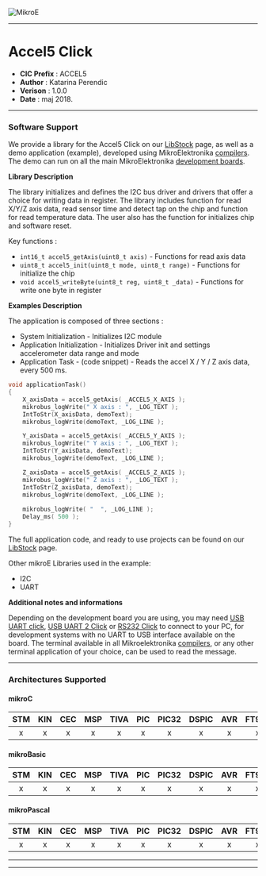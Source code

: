 ![MikroE](http://www.mikroe.com/img/designs/beta/logo_small.png)

---

# Accel5 Click

- **CIC Prefix**  : ACCEL5
- **Author**      : Katarina Perendic
- **Verison**     : 1.0.0
- **Date**        : maj 2018.

---

### Software Support

We provide a library for the Accel5 Click on our [LibStock](https://libstock.mikroe.com/projects/view/2425/accel-5-click) 
page, as well as a demo application (example), developed using MikroElektronika 
[compilers](http://shop.mikroe.com/compilers). The demo can run on all the main 
MikroElektronika [development boards](http://shop.mikroe.com/development-boards).

**Library Description**

The library initializes and defines the I2C bus driver and drivers that offer a choice for writing data in register.
The library includes function for read X/Y/Z axis data, read sensor time and detect tap on the chip and function for read temperature data.
The user also has the function for initializes chip and software reset.

Key functions :

- ``` int16_t accel5_getAxis(uint8_t axis) ``` - Functions for read axis data
- ``` uint8_t accel5_init(uint8_t mode, uint8_t range) ``` -  Functions for initialize the chip
- ``` void accel5_writeByte(uint8_t reg, uint8_t _data) ``` - Functions for write one byte in register

**Examples Description**

The application is composed of three sections :

- System Initialization - Initializes I2C module
- Application Initialization - Initializes Driver init and settings accelerometer data range and mode
- Application Task - (code snippet) - Reads the accel X / Y / Z axis data, every 500 ms.


```.c
void applicationTask()
{
    X_axisData = accel5_getAxis( _ACCEL5_X_AXIS );
    mikrobus_logWrite(" X axis : ", _LOG_TEXT );
    IntToStr(X_axisData, demoText);
    mikrobus_logWrite(demoText, _LOG_LINE );

    Y_axisData = accel5_getAxis( _ACCEL5_Y_AXIS );
    mikrobus_logWrite(" Y axis : ", _LOG_TEXT );
    IntToStr(Y_axisData, demoText);
    mikrobus_logWrite(demoText, _LOG_LINE );

    Z_axisData = accel5_getAxis( _ACCEL5_Z_AXIS );
    mikrobus_logWrite(" Z axis : ", _LOG_TEXT );
    IntToStr(Z_axisData, demoText);
    mikrobus_logWrite(demoText, _LOG_LINE );
    
    mikrobus_logWrite( "  ", _LOG_LINE );
    Delay_ms( 500 );
}
```

The full application code, and ready to use projects can be found on our 
[LibStock](https://libstock.mikroe.com/projects/view/2425/accel-5-click) page.

Other mikroE Libraries used in the example:

- I2C
- UART

**Additional notes and informations**

Depending on the development board you are using, you may need 
[USB UART click](http://shop.mikroe.com/usb-uart-click), 
[USB UART 2 Click](http://shop.mikroe.com/usb-uart-2-click) or 
[RS232 Click](http://shop.mikroe.com/rs232-click) to connect to your PC, for 
development systems with no UART to USB interface available on the board. The 
terminal available in all Mikroelektronika 
[compilers](http://shop.mikroe.com/compilers), or any other terminal application 
of your choice, can be used to read the message.

---
### Architectures Supported

#### mikroC

| STM | KIN | CEC | MSP | TIVA | PIC | PIC32 | DSPIC | AVR | FT90x |
|:-:|:-:|:-:|:-:|:-:|:-:|:-:|:-:|:-:|:-:|
| x | x | x | x | x | x | x | x | x | x |

#### mikroBasic

| STM | KIN | CEC | MSP | TIVA | PIC | PIC32 | DSPIC | AVR | FT90x |
|:-:|:-:|:-:|:-:|:-:|:-:|:-:|:-:|:-:|:-:|
| x | x | x | x | x | x | x | x | x | x |

#### mikroPascal

| STM | KIN | CEC | MSP | TIVA | PIC | PIC32 | DSPIC | AVR | FT90x |
|:-:|:-:|:-:|:-:|:-:|:-:|:-:|:-:|:-:|:-:|
| x | x | x | x | x | x | x | x | x | x |

---
---
